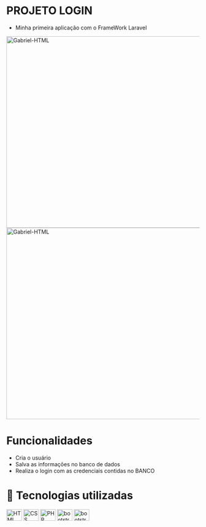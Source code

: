 # PROJETO LOGIN 
- Minha primeira aplicação com o FrameWork Laravel

<img align="center" alt="Gabriel-HTML" height="500" width="1000" src="https://user-images.githubusercontent.com/85001629/189488601-c551ef7f-26f0-42db-8d9d-2fee99b2aef8.png">

<img align="center" alt="Gabriel-HTML" height="500" width="1000" src="https://user-images.githubusercontent.com/85001629/189488602-3572f829-e248-47fb-871e-f9e990a5508a.png">

# Funcionalidades
  - Cria o usuário
  - Salva as informações no banco de dados
  - Realiza o login com as credenciais contidas no BANCO

# 💼 Tecnologias utilizadas

<div>
<img align="center" alt="HTML" height="30" width="40" src="https://cdn.jsdelivr.net/gh/devicons/devicon/icons/html5/html5-plain.svg">
<img align="center" alt="CSS" height="30" width="40" src="https://cdn.jsdelivr.net/gh/devicons/devicon/icons/css3/css3-plain.svg">
<img align="center" alt="PHP" height="30" width="40" src="https://cdn.jsdelivr.net/gh/devicons/devicon/icons/php/php-plain.svg">
<img align="center" alt="bootstrap" height="30" width="40" src="https://cdn.jsdelivr.net/gh/devicons/devicon/icons/bootstrap/bootstrap-plain.svg">
<img align="center" alt="bootstrap" height="30" width="40" src="https://cdn.jsdelivr.net/gh/devicons/devicon/icons/laravel/laravel-plain.svg" />
          
</div>
